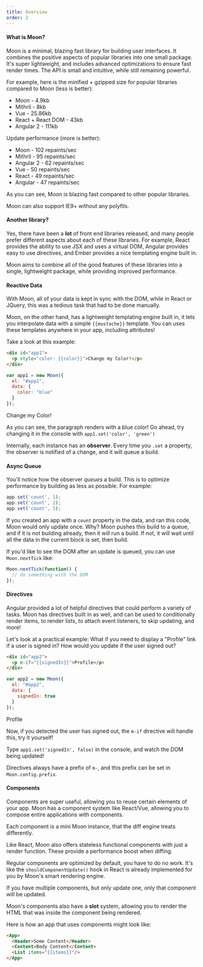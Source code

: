 ```yaml
---
title: Overview
order: 2
---
```


#### What is Moon?

Moon is a minimal, blazing fast library for building user interfaces. It combines the positive aspects of popular libraries into one small package. It's super lightweight, and includes advanced optimizations to ensure fast render times. The API is small and intuitive, while still remaining powerful.

For example, here is the minified + gzipped size for popular libraries compared to Moon (less is better):

- Moon - 4.9kb
- Mithril - 8kb
- Vue - 25.86kb
- React + React DOM - 43kb
- Angular 2 - 111kb

Update performance (more is better):

- Moon - 102 repaints/sec
- Mithril - 95 repaints/sec
- Angular 2 - 62 repaints/sec
- Vue - 50 repaints/sec
- React - 49 repaints/sec
- Angular - 47 repaints/sec

As you can see, Moon is blazing fast compared to other popular libraries.

Moon can also support IE9+ without any polyfils.

#### Another library?

Yes, there have been a **lot** of front end libraries released, and many people prefer different aspects about each of these libraries. For example, React provides the ability to use JSX and uses a virtual DOM, Angular provides easy to use directives, and Ember provides a nice templating engine built in.

Moon aims to combine all of the good features of these libraries into a single, lightweight package, while providing improved performance.

#### Reactive Data

With Moon, all of your data is kept in sync with the DOM, while in React or JQuery, this was a tedious task that had to be done manually.

Moon, on the other hand, has a lightweight templating engine built in, it lets you interpolate data with a simple `{{mustache}}` template. You can uses these templates anywhere in your app, including attributes!

Take a look at this example:

```html
<div id="app1">
  <p style="color: {{color}}">Change my Color!</p>
</div>
```

```js
var app1 = new Moon({
  el: "#app1",
  data: {
    color: "blue"
  }
});
```

<div id="app1" class="example">
  <p style="color: {{color}}">Change my Color!</p>
</div>

<script>
var app1 = new Moon({
  el: "#app1",
  data: {
    color: "blue"
  }
});
</script>

As you can see, the paragraph renders with a blue color!
Go ahead, try changing it in the console with `app1.set('color', 'green')`

Internally, each instance has an **observer**. Every time you `.set` a property, the observer is notified of a change, and it will queue a build.

#### Async Queue

You'll notice how the observer _queues_ a build. This is to optimize performance by building as less as possible. For example:

```js
app.set('count', 1);
app.set('count', 2);
app.set('count', 3);
```

If you created an app with a `count` property in the data, and ran this code, Moon would only update once. Why? Moon pushes this build to a queue, and if it is not building already, then it will run a build. If not, it will wait until all the data in the current block is set, then build.

If you'd like to see the DOM after an update is queued, you can use `Moon.nextTick` like:

```js
Moon.nextTick(function() {
  // do something with the DOM
});
```

#### Directives

Angular provided a lot of helpful directives that could perform a variety of tasks. Moon has directives built in as well, and can be used to conditionally render items, to render lists, to attach event listeners, to skip updating, and more!

Let's look at a practical example: What if you need to display a "Profile" link if a user is signed in? How would you update if the user signed out?

```html
<div id="app2">
  <p m-if="{{signedIn}}">Profile</p>
</div>
```

```js
var app2 = new Moon({
  el: "#app2",
  data: {
    signedIn: true
  }
});
```
<div id="app2" class="example">
  <p m-if="{{signedIn}}">Profile</p>
</div>

<script>
var app2 = new Moon({
  el: "#app2",
  data: {
    signedIn: true
  }
});
</script>

Now, if you detected the user has signed out, the `m-if` directive will handle this, try it yourself!

Type `app1.set('signedIn', false)` in the console, and watch the DOM being updated!

Directives always have a prefix of `m-`, and this prefix can be set in `Moon.config.prefix`.

#### Components

Components are super useful, allowing you to reuse certain elements of your app. Moon has a component system like React/Vue, allowing you to compose entire applications with components.

Each component is a mini Moon instance, that the diff engine treats differently.

Like React, Moon also offers stateless functional components with just a render function. These provide a performance boost when diffing.

Regular components are optimized by default, you have to do no work. It's like the `shouldComponentUpdate()` hook in React is already implemented for you by Moon's smart rendering engine.

If you have multiple components, but only update one, only that component will be updated.

Moon's components also have a **slot** system, allowing you to render the HTML that was inside the component being rendered.

Here is how an app that uses components might look like:

```html
<App>
  <Header>Some Content</Header>
  <Content>Body Content</Content>
  <List items="{{items}}"/>
</App>
```
